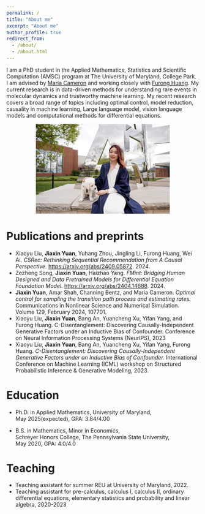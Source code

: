 ```yaml
---
permalink: /
title: "About me"
excerpt: "About me"
author_profile: true
redirect_from: 
  - /about/
  - /about.html
---
```


I am a PhD student in the Applied Mathematics, Statistics and Scientific Computation (AMSC) program at The University of Maryland, College Park. I am advised by [Maria Cameron](https://www.math.umd.edu/~mariakc/) and working closely with [Furong Huang](http://furong-huang.com/). My current research is in data-driven methods for understanding rare events in molecular dynamics and trustworthy machine learning. My recent research covers a broad range of topics including optimal control, model reduction, causality in machine learning, Large language model, vision language models and computational methods for differential equations. 
<p align="center">
  <img width = '350' src='/images/profile.JPG'>
</p>

Publications and preprints
======
* Xiaoyu Liu, **Jiaxin Yuan**, Yuhang Zhou, Jingling Li, Furong Huang, Wei Ai. *CSRec: Rethinking Sequential Recommendation from A Causal Perspective.* https://arxiv.org/abs/2409.05872. 2024.
* Zezheng Song, **Jiaxin Yuan**, Haizhao Yang. *FMint: Bridging Human Designed and Data Pretrained Models for Differential Equation Foundation Model.* https://arxiv.org/abs/2404.14688. 2024. 
* **Jiaxin Yuan**, Amar Shah, Channing Bentz, and Maria Cameron. *Optimal control for sampling the transition path process and estimating rates.* Communications in Nonlinear Science and Numerical Simulation. Volume 129, February 2024, 107701.
* Xiaoyu Liu, **Jiaxin Yuan**, Bang An, Yuancheng Xu, Yifan Yang, and Furong Huang. C-Disentanglement: Discovering Causally-Independent Generative Factors under an Inductive Bias of Confounder. Conference on Neural Information Processing Systems (NeurIPS), 2023
* Xiaoyu Liu, **Jiaxin Yuan**, Bang An, Yuancheng Xu, Yifan Yang, Furong Huang. *C-Disentanglement: Discovering Causally-Independent Generative Factors under an Inductive Bias of Confounder.* International Conference on Machine Learning (ICML) workshop on Structured Probabilistic Inference & Generative Modeling, 2023.

Education
======
* Ph.D. in Applied Mathematics, University of Maryland,\
  May 2025(expected), GPA: 3.84/4.00
  
* B.S. in Mathematics, Minor in Economics,\
  Schreyer Honors College, The Pennsylvania State University,\
  May 2020, GPA: 4.0/4.0

Teaching 
======
* Teaching assistant for summer REU at University of Maryland, 2022.
* Teaching assistant for pre-calculus, calculus I, calculus II, ordinary differential equations, elementary statistics and probability and linear algebra, 2020-2023

